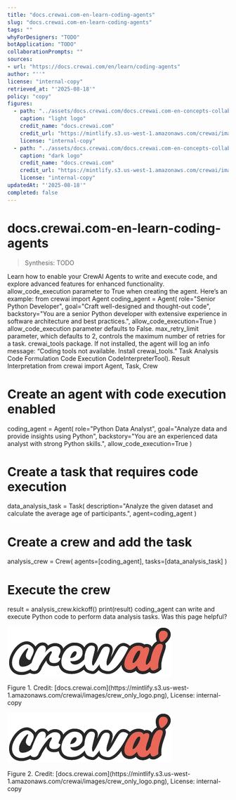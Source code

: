 ```yaml
---
title: "docs.crewai.com-en-learn-coding-agents"
slug: "docs.crewai.com-en-learn-coding-agents"
tags: ""
whyForDesigners: "TODO"
botApplication: "TODO"
collaborationPrompts: ""
sources:
- url: "https://docs.crewai.com/en/learn/coding-agents"
author: "''"
license: "internal-copy"
retrieved_at: "'2025-08-18'"
policy: "copy"
figures:
  - path: "../assets/docs.crewai.com/docs.crewai.com-en-concepts-collaboration/71bc45159c09.webp"
    caption: "light logo"
    credit_name: "docs.crewai.com"
    credit_url: "https://mintlify.s3.us-west-1.amazonaws.com/crewai/images/crew_only_logo.png"
    license: "internal-copy"
  - path: "../assets/docs.crewai.com/docs.crewai.com-en-concepts-collaboration/71bc45159c09.webp"
    caption: "dark logo"
    credit_name: "docs.crewai.com"
    credit_url: "https://mintlify.s3.us-west-1.amazonaws.com/crewai/images/crew_only_logo.png"
    license: "internal-copy"
updatedAt: "'2025-08-18'"
completed: false
---
```


# docs.crewai.com-en-learn-coding-agents

> Synthesis: TODO

Learn how to enable your CrewAI Agents to write and execute code, and explore advanced features for enhanced functionality.
allow_code_execution parameter to
True when creating the agent.
Here’s an example:
from crewai import Agent
coding_agent = Agent(
role="Senior Python Developer",
goal="Craft well-designed and thought-out code",
backstory="You are a senior Python developer with extensive experience in software architecture and best practices.",
allow_code_execution=True
)
allow_code_execution parameter defaults to
False.
max_retry_limit parameter, which defaults to 2, controls the maximum number of retries for a task.
crewai_tools package. If not installed, the agent will log an info message:
“Coding tools not available. Install crewai_tools.”
Task Analysis
Code Formulation
Code Execution
CodeInterpreterTool).
Result Interpretation
from crewai import Agent, Task, Crew
# Create an agent with code execution enabled
coding_agent = Agent(
role="Python Data Analyst",
goal="Analyze data and provide insights using Python",
backstory="You are an experienced data analyst with strong Python skills.",
allow_code_execution=True
)
# Create a task that requires code execution
data_analysis_task = Task(
description="Analyze the given dataset and calculate the average age of participants.",
agent=coding_agent
)
# Create a crew and add the task
analysis_crew = Crew(
agents=[coding_agent],
tasks=[data_analysis_task]
)
# Execute the crew
result = analysis_crew.kickoff()
print(result)
coding_agent can write and execute Python code to perform data analysis tasks.
Was this page helpful?

![light logo](../assets/docs.crewai.com/docs.crewai.com-en-learn-coding-agents/71bc45159c09.webp)
<figcaption>Figure 1. Credit: [docs.crewai.com](https://mintlify.s3.us-west-1.amazonaws.com/crewai/images/crew_only_logo.png), License: internal-copy</figcaption>

![dark logo](../assets/docs.crewai.com/docs.crewai.com-en-learn-coding-agents/71bc45159c09.webp)
<figcaption>Figure 2. Credit: [docs.crewai.com](https://mintlify.s3.us-west-1.amazonaws.com/crewai/images/crew_only_logo.png), License: internal-copy</figcaption>

